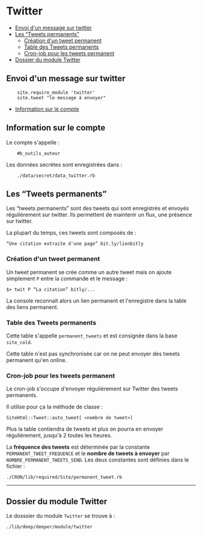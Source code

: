 # Twitter

* [Envoi d'un message sur twitter](#envoidunmessagetwitter)
* [Les “Tweets permanents”](#messagespermanents)
  * [Création d'un tweet permanent](#creationduntweetpermanent)
  * [Table des Tweets permanents](#tabledestweetspermanent)
  * [Cron-job pour les tweets permanent](#cronjobpourlescitations)
* [Dossier du module Twitter](#dossiermoduletwitter)


<a name='envoidunmessagetwitter'></a>

## Envoi d'un message sur twitter


        site.require_module 'twitter'
        site.tweet "le message à envoyer"

* [Information sur le compte](#informationsurlecompte)
<a name='informationsurlecompte'></a>

## Information sur le compte

Le compte s'appelle :

        #b_outils_auteur

Les données secrètes sont enregistrées dans :

        ./data/secret/data_twitter.rb


<a name='messagespermanents'></a>

## Les “Tweets permanents”

Les “tweets permanents” sont des tweets qui sont enregistrés et envoyés régulièrement sur twitter. Ils permettent de maintenir un flux, une présence sur twitter.

La plupart du temps, ces tweets sont composés de :

    “Une citation extraite d'une page” bit.ly/lienbitly

<a name='creationduntweetpermanent'></a>

### Création d'un tweet permanent

Un tweet permanent se crée comme un autre tweet mais on ajoute simplement `P` entre la commande et le message :

    $> twit P “La citation” bitly/...

La console reconnait alors un lien permanent et l'enregistre dans la table des liens permanent.

<a name='tabledestweetspermanent'></a>

### Table des Tweets permanents

Cette table s'appelle `permanent_tweets` et est consignée dans la base `site_cold`.

Cette table n'est pas synchronisée car on ne peut envoyer des tweets permanent qu'en online.

<a name='cronjobpourlescitations'></a>

### Cron-job pour les tweets permanent

Le cron-job s'occupe d'envoyer régulièrement sur Twitter des tweets permanents.

Il utilise pour ça la méthode de classe :

    SiteHtml::Tweet::auto_tweet[ <nombre de tweet>]

Plus la table contiendra de tweets et plus on pourra en envoyer régulièrement, jusqu'à 2 toutes les heures.

La **fréquence des tweets** est déterminée par la constante `PERMANENT_TWEET_FREQUENCE` et le **nombre de tweets à envoyer** par `NOMBRE_PERMANENT_TWEETS_SEND`. Les deux constantes sont définies dans le fichier :

    ./CRON/lib/required/Site/permanent_tweet.rb

---------------------------------------------------------------------

<a name='dossiermoduletwitter'></a>

## Dossier du module Twitter

Le dosssier du module `Twitter` se trouve à :

    ./lib/deep/deeper/module/twitter
